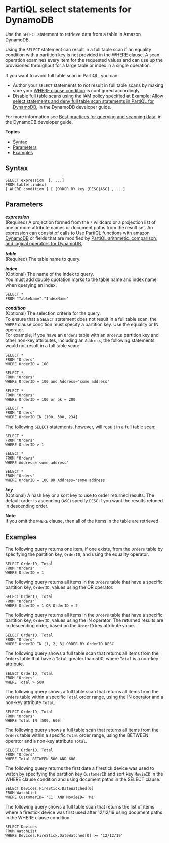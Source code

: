 # PartiQL select statements for DynamoDB<a name="ql-reference.select"></a>

Use the `SELECT` statement to retrieve data from a table in Amazon DynamoDB\.

Using the `SELECT` statement can result in a full table scan if an equality condition with a partition key is not provided in the WHERE clause\. A scan operation examines every item for the requested values and can use up the provisioned throughput for a large table or index in a single operation\. 

If you want to avoid full table scan in PartiQL, you can:
+ Author your `SELECT` statements to not result in full table scans by making sure your [WHERE clause condition](https://docs.aws.amazon.com/amazondynamodb/latest/developerguide/ql-reference.select.html#ql-reference.select.parameters) is configured accordingly\.
+ Disable full table scans using the IAM policy specified at [Example: Allow select statements and deny full table scan statements in PartiQL for DynamoDB](ql-iam.md#access-policy-ql-iam-example6), in the DynamoDB developer guide\.

For more information see [Best practices for querying and scanning data](https://docs.aws.amazon.com/amazondynamodb/latest/developerguide/bp-query-scan.html), in the DynamoDB developer guide\.

**Topics**
+ [Syntax](#ql-reference.select.syntax)
+ [Parameters](#ql-reference.select.parameters)
+ [Examples](#ql-reference.select.examples)

## Syntax<a name="ql-reference.select.syntax"></a>

```
SELECT expression  [, ...] 
FROM table[.index]
[ WHERE condition ] [ [ORDER BY key [DESC|ASC] , ...]
```

## Parameters<a name="ql-reference.select.parameters"></a>

***expression***  
\(Required\) A projection formed from the `*` wildcard or a projection list of one or more attribute names or document paths from the result set\. An expression can consist of calls to [Use PartiQL functions with amazon DynamoDB](ql-functions.md) or fields that are modified by [PartiQL arithmetic, comparison, and logical operators for DynamoDB ](ql-operators.md)\.

***table***  
\(Required\) The table name to query\.

***index***  
\(Optional\) The name of the index to query\.  
You must add double quotation marks to the table name and index name when querying an index\.  

```
SELECT * 
FROM "TableName"."IndexName"
```

***condition***  
\(Optional\) The selection criteria for the query\.  
To ensure that a `SELECT` statement does not result in a full table scan, the `WHERE` clause condition must specify a partition key\. Use the equality or IN operator\.  
For example, if you have an `Orders` table with an `OrderID` partition key and other non\-key attributes, including an `Address`, the following statements would not result in a full table scan:  

```
SELECT * 
FROM "Orders" 
WHERE OrderID = 100

SELECT * 
FROM "Orders" 
WHERE OrderID = 100 and Address='some address'

SELECT * 
FROM "Orders" 
WHERE OrderID = 100 or pk = 200

SELECT * 
FROM "Orders" 
WHERE OrderID IN [100, 300, 234]
```
The following `SELECT` statements, however, will result in a full table scan:  

```
SELECT * 
FROM "Orders" 
WHERE OrderID > 1

SELECT * 
FROM "Orders" 
WHERE Address='some address'

SELECT * 
FROM "Orders" 
WHERE OrderID = 100 OR Address='some address'
```

***key***  
\(Optional\) A hash key or a sort key to use to order returned results\. The default order is ascending \(`ASC`\) specify `DESC` if you want the results retuned in descending order\.

**Note**  
If you omit the `WHERE` clause, then all of the items in the table are retrieved\.

## Examples<a name="ql-reference.select.examples"></a>

The following query returns one item, if one exists, from the `Orders` table by specifying the partition key, `OrderID`, and using the equality operator\.

```
SELECT OrderID, Total
FROM "Orders"
WHERE OrderID = 1
```

The following query returns all items in the `Orders` table that have a specific partition key, `OrderID`, values using the OR operator\.

```
SELECT OrderID, Total
FROM "Orders"
WHERE OrderID = 1 OR OrderID = 2
```

The following query returns all items in the `Orders` table that have a specific partition key, `OrderID`, values using the IN operator\. The returned results are in descending order, based on the `OrderID` key attribute value\.

```
SELECT OrderID, Total
FROM "Orders"
WHERE OrderID IN [1, 2, 3] ORDER BY OrderID DESC
```

The following query shows a full table scan that returns all items from the `Orders` table that have a `Total` greater than 500, where `Total` is a non\-key attribute\.

```
SELECT OrderID, Total 
FROM "Orders"
WHERE Total > 500
```

The following query shows a full table scan that returns all items from the `Orders` table within a specific `Total` order range, using the IN operator and a non\-key attribute `Total`\.

```
SELECT OrderID, Total 
FROM "Orders"
WHERE Total IN [500, 600]
```

The following query shows a full table scan that returns all items from the `Orders` table within a specific `Total` order range, using the BETWEEN operator and a non\-key attribute `Total`\.

```
SELECT OrderID, Total 
FROM "Orders" 
WHERE Total BETWEEN 500 AND 600
```

The following query returns the first date a firestick device was used to watch by specifying the partition key `CustomerID` and sort key `MovieID` in the WHERE clause condition and using document paths in the SELECT clause\.

```
SELECT Devices.FireStick.DateWatched[0] 
FROM WatchList 
WHERE CustomerID= 'C1' AND MovieID= 'M1'
```

The following query shows a full table scan that returns the list of items where a firestick device was first used after 12/12/19 using document paths in the WHERE clause condition\.

```
SELECT Devices 
FROM WatchList 
WHERE Devices.FireStick.DateWatched[0] >= '12/12/19'
```